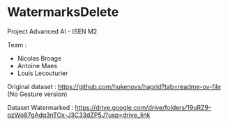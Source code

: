 # WatermarksDelete

Project Advanced AI - ISEN M2

Team :
- Nicolas Broage
- Antoine Maes
- Louis Lecouturier

Original dataset : https://github.com/hukenovs/hagrid?tab=readme-ov-file (No Gesture version)

Dataset Watermarked : https://drive.google.com/drive/folders/19uRZ9-qzWo87gAdq3nTOx-J3C33dZP5J?usp=drive_link

